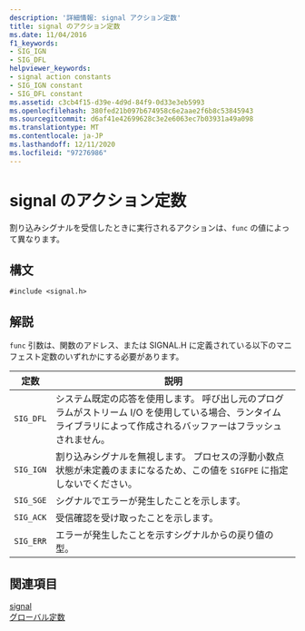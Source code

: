 ```yaml
---
description: '詳細情報: signal アクション定数'
title: signal のアクション定数
ms.date: 11/04/2016
f1_keywords:
- SIG_IGN
- SIG_DFL
helpviewer_keywords:
- signal action constants
- SIG_IGN constant
- SIG_DFL constant
ms.assetid: c3cb4f15-d39e-4d9d-84f9-0d33e3eb5993
ms.openlocfilehash: 380fed21b097b674958c6e2aae2f6b8c53845943
ms.sourcegitcommit: d6af41e42699628c3e2e6063ec7b03931a49a098
ms.translationtype: MT
ms.contentlocale: ja-JP
ms.lasthandoff: 12/11/2020
ms.locfileid: "97276986"
---
```

# <a name="signal-action-constants"></a>signal のアクション定数

割り込みシグナルを受信したときに実行されるアクションは、`func` の値によって異なります。

## <a name="syntax"></a>構文

```
#include <signal.h>
```

## <a name="remarks"></a>解説

`func` 引数は、関数のアドレス、または SIGNAL.H に定義されている以下のマニフェスト定数のいずれかにする必要があります。

|定数|説明|
|-|-|
| `SIG_DFL`  | システム既定の応答を使用します。 呼び出し元のプログラムがストリーム I/O を使用している場合、ランタイム ライブラリによって作成されるバッファーはフラッシュされません。  |
| `SIG_IGN`  | 割り込みシグナルを無視します。 プロセスの浮動小数点状態が未定義のままになるため、この値を `SIGFPE` に指定しないでください。  |
| `SIG_SGE`  | シグナルでエラーが発生したことを示します。  |
| `SIG_ACK`  | 受信確認を受け取ったことを示します。  |
| `SIG_ERR`  | エラーが発生したことを示すシグナルからの戻り値の型。  |

## <a name="see-also"></a>関連項目

[signal](../c-runtime-library/reference/signal.md)<br/>
[グローバル定数](../c-runtime-library/global-constants.md)

